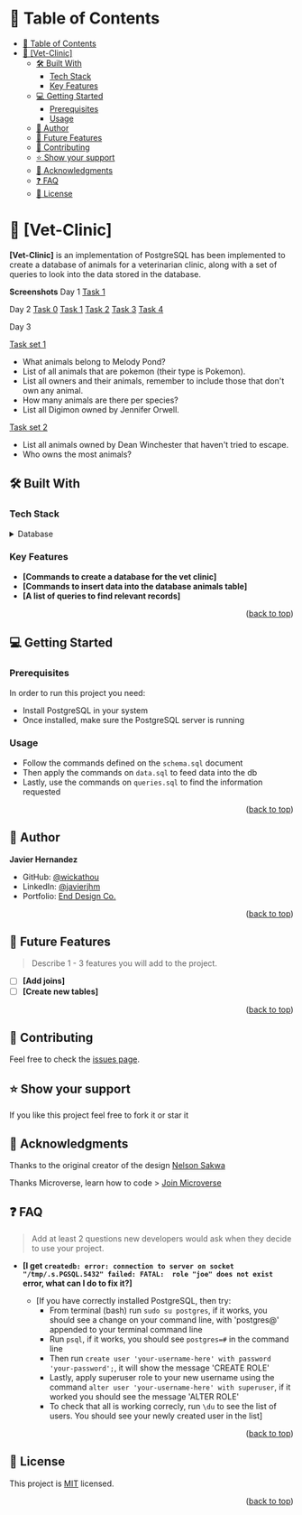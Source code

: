 # 📗 Table of Contents

- [📗 Table of Contents](#-table-of-contents)
- [📖 \[Vet-Clinic\] ](#-vet-clinic-)
  - [🛠 Built With ](#-built-with-)
    - [Tech Stack ](#tech-stack-)
    - [Key Features ](#key-features-)
  - [💻 Getting Started ](#-getting-started-)
    - [Prerequisites](#prerequisites)
    - [Usage](#usage)
  - [👥 Author ](#-author-)
  - [🔭 Future Features ](#-future-features-)
  - [🤝 Contributing ](#-contributing-)
  - [⭐️ Show your support ](#️-show-your-support-)
  - [🙏 Acknowledgments ](#-acknowledgments-)
  - [❓ FAQ ](#-faq-)
  - [📝 License ](#-license-)

# 📖 [Vet-Clinic] <a name="about-project"></a>

**[Vet-Clinic]** is an implementation of PostgreSQL has been implemented to create a database of animals for a veterinarian clinic, along with a set of queries to look into the data stored in the database.

**Screenshots**
Day 1
<a href='./screenshots/day1/queries.png' target='blank'>Task 1<a>

Day 2
<a href='./screenshots/day2/queries-day2-0.png' target='blank'>Task 0<a>
<a href='./screenshots/day2/queries-day2-1.png' target='blank'>Task 1<a>
<a href='./screenshots/day2/queries-day2-2.png' target='blank'>Task 2<a>
<a href='./screenshots/day2/queries-day2-3.png' target='blank'>Task 3<a>
<a href='./screenshots/day2/queries-day2-4.png' target='blank'>Task 4<a>

Day 3

<a href='./screenshots/day3/queries-day3-1.png' target='blank'>Task set 1<a>
  - What animals belong to Melody Pond?
  - List of all animals that are pokemon (their type is Pokemon).
  - List all owners and their animals, remember to include those that don't own any animal.
  - How many animals are there per species?
  - List all Digimon owned by Jennifer Orwell.

<a href='./screenshots/day3/queries-day3-2.png' target='blank'>Task set 2<a>
  - List all animals owned by Dean Winchester that haven't tried to escape.
  - Who owns the most animals?

## 🛠 Built With <a name="built-with"></a>

### Tech Stack <a name="tech-stack"></a>

<details>
<summary>Database</summary>
  <ul>
    <li><a href="https://www.postgresql.org/">PostgreSQL</a></li>
  </ul>
</details>

### Key Features <a name="key-features"></a>

- **[Commands to create a database for the vet clinic]**
- **[Commands to insert data into the database animals table]**
- **[A list of queries to find relevant records]**

<p align="right">(<a href="#readme-top">back to top</a>)</p>

## 💻 Getting Started <a name="getting-started"></a>


### Prerequisites

In order to run this project you need:

- Install PostgreSQL in your system
- Once installed, make sure the PostgreSQL server is running

### Usage

- Follow the commands defined on the `schema.sql` document
- Then apply the commands on `data.sql` to feed data into the db
- Lastly, use the commands on `queries.sql` to find the information requested

<p align="right">(<a href="#readme-top">back to top</a>)</p>

## 👥 Author <a name="authors"></a>

**Javier Hernandez**

- GitHub: [@wickathou](https://github.com/wickathou)
- LinkedIn: [@javierjhm](https://linkedin.com/in/javierjhm)
- Portfolio: [End Design Co.](https://works.enddesign.co/)

<p align="right">(<a href="#readme-top">back to top</a>)</p>

## 🔭 Future Features <a name="future-features"></a>

> Describe 1 - 3 features you will add to the project.

- [ ] **[Add joins]**
- [ ] **[Create new tables]**

<p align="right">(<a href="#readme-top">back to top</a>)</p>

## 🤝 Contributing <a name="contributing"></a>

Feel free to check the [issues page](https://github.com/wickathou/analytics-reporting/issues).

## ⭐️ Show your support <a name="support"></a>

If you like this project feel free to fork it or star it

## 🙏 Acknowledgments <a name="acknowledgements"></a>

Thanks to the original creator of the design [Nelson Sakwa](https://www.behance.net/sakwadesignstudio) 

Thanks Microverse, learn how to code > [Join Microverse](https://www.microverse.org/?grsf=9m3hq6)

## ❓ FAQ <a name="faq"></a>

> Add at least 2 questions new developers would ask when they decide to use your project.

- **[I get `createdb: error: connection to server on socket "/tmp/.s.PGSQL.5432" failed: FATAL:  role "joe" does not exist` error, what can I do to fix it?]**

  - [If you have correctly installed PostgreSQL, then try:
    - From terminal (bash) run `sudo su postgres`, if it works, you should see a change on your command line, with 'postgres@' appended to your terminal command line
    - Run `psql`, if it works, you should see `postgres=#` in the command line
    - Then run `create user 'your-username-here' with password 'your-password';`, it will show the message 'CREATE ROLE'
    - Lastly, apply superuser role to your new username using the command `alter user 'your-username-here' with superuser`, if it worked you should see the message 'ALTER ROLE'
    - To check that all is working correcly, run `\du` to see the list of users. You should see your newly created user in the list]

<p align="right">(<a href="#readme-top">back to top</a>)</p>

## 📝 License <a name="license"></a>

This project is [MIT](./LICENSE) licensed.

<p align="right">(<a href="#readme-top">back to top</a>)</p>